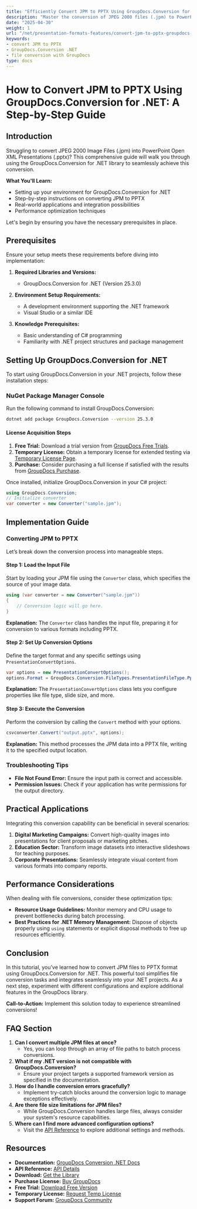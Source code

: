 ```yaml
---
title: "Efficiently Convert JPM to PPTX Using GroupDocs.Conversion for .NET&#58; A Step-by-Step Guide"
description: "Master the conversion of JPEG 2000 files (.jpm) to PowerPoint presentations (.pptx) with this comprehensive guide on using GroupDocs.Conversion for .NET."
date: "2025-04-30"
weight: 1
url: "/net/presentation-formats-features/convert-jpm-to-pptx-groupdocs-dotnet/"
keywords:
- convert JPM to PPTX
- GroupDocs.Conversion .NET
- file conversion with GroupDocs
type: docs
---
```

# How to Convert JPM to PPTX Using GroupDocs.Conversion for .NET: A Step-by-Step Guide

## Introduction
Struggling to convert JPEG 2000 Image Files (.jpm) into PowerPoint Open XML Presentations (.pptx)? This comprehensive guide will walk you through using the GroupDocs.Conversion for .NET library to seamlessly achieve this conversion.

**What You'll Learn:**
- Setting up your environment for GroupDocs.Conversion for .NET
- Step-by-step instructions on converting JPM to PPTX
- Real-world applications and integration possibilities
- Performance optimization techniques

Let's begin by ensuring you have the necessary prerequisites in place.

## Prerequisites
Ensure your setup meets these requirements before diving into implementation:

1. **Required Libraries and Versions:**
   - GroupDocs.Conversion for .NET (Version 25.3.0)

2. **Environment Setup Requirements:**
   - A development environment supporting the .NET framework
   - Visual Studio or a similar IDE

3. **Knowledge Prerequisites:**
   - Basic understanding of C# programming
   - Familiarity with .NET project structures and package management

## Setting Up GroupDocs.Conversion for .NET
To start using GroupDocs.Conversion in your .NET projects, follow these installation steps:

### NuGet Package Manager Console
Run the following command to install GroupDocs.Conversion:

```bash
dotnet add package GroupDocs.Conversion --version 25.3.0
```

#### License Acquisition Steps
1. **Free Trial:** Download a trial version from [GroupDocs Free Trials](https://releases.groupdocs.com/conversion/net/).
2. **Temporary License:** Obtain a temporary license for extended testing via [Temporary License Page](https://purchase.groupdocs.com/temporary-license/).
3. **Purchase:** Consider purchasing a full license if satisfied with the results from [GroupDocs Purchase](https://purchase.groupdocs.com/buy).

Once installed, initialize GroupDocs.Conversion in your C# project:

```csharp
using GroupDocs.Conversion;
// Initialize converter
var converter = new Converter("sample.jpm");
```

## Implementation Guide
### Converting JPM to PPTX
Let’s break down the conversion process into manageable steps.

#### Step 1: Load the Input File
Start by loading your JPM file using the `Converter` class, which specifies the source of your image data.

```csharp
using (var converter = new Converter("sample.jpm"))
{
    // Conversion logic will go here.
}
```
**Explanation:** The `Converter` class handles the input file, preparing it for conversion to various formats including PPTX.

#### Step 2: Set Up Conversion Options
Define the target format and any specific settings using `PresentationConvertOptions`.

```csharp
var options = new PresentationConvertOptions();
options.Format = GroupDocs.Conversion.FileTypes.PresentationFileType.Pptx;
```
**Explanation:** The `PresentationConvertOptions` class lets you configure properties like file type, slide size, and more.

#### Step 3: Execute the Conversion
Perform the conversion by calling the `Convert` method with your options.

```csharp
csvconverter.Convert("output.pptx", options);
```
**Explanation:** This method processes the JPM data into a PPTX file, writing it to the specified output location.

### Troubleshooting Tips
- **File Not Found Error:** Ensure the input path is correct and accessible.
- **Permission Issues:** Check if your application has write permissions for the output directory.

## Practical Applications
Integrating this conversion capability can be beneficial in several scenarios:
1. **Digital Marketing Campaigns:** Convert high-quality images into presentations for client proposals or marketing pitches.
2. **Education Sector:** Transform image datasets into interactive slideshows for teaching purposes.
3. **Corporate Presentations:** Seamlessly integrate visual content from various formats into company reports.

## Performance Considerations
When dealing with file conversions, consider these optimization tips:
- **Resource Usage Guidelines:** Monitor memory and CPU usage to prevent bottlenecks during batch processing.
- **Best Practices for .NET Memory Management:** Dispose of objects properly using `using` statements or explicit disposal methods to free up resources efficiently.

## Conclusion
In this tutorial, you’ve learned how to convert JPM files to PPTX format using GroupDocs.Conversion for .NET. This powerful tool simplifies file conversion tasks and integrates seamlessly into your .NET projects. As a next step, experiment with different configurations and explore additional features in the GroupDocs library.

**Call-to-Action:** Implement this solution today to experience streamlined conversions!

## FAQ Section
1. **Can I convert multiple JPM files at once?**
   - Yes, you can loop through an array of file paths to batch process conversions.
2. **What if my .NET version is not compatible with GroupDocs.Conversion?**
   - Ensure your project targets a supported framework version as specified in the documentation.
3. **How do I handle conversion errors gracefully?**
   - Implement try-catch blocks around the conversion logic to manage exceptions effectively.
4. **Are there file size limitations for JPM files?**
   - While GroupDocs.Conversion handles large files, always consider your system's resource capabilities.
5. **Where can I find more advanced configuration options?**
   - Visit the [API Reference](https://reference.groupdocs.com/conversion/net/) to explore additional settings and methods.

## Resources
- **Documentation:** [GroupDocs Conversion .NET Docs](https://docs.groupdocs.com/conversion/net/)
- **API Reference:** [API Details](https://reference.groupdocs.com/conversion/net/)
- **Download:** [Get the Library](https://releases.groupdocs.com/conversion/net/)
- **Purchase License:** [Buy GroupDocs](https://purchase.groupdocs.com/buy)
- **Free Trial:** [Download Free Version](https://releases.groupdocs.com/conversion/net/)
- **Temporary License:** [Request Temp License](https://purchase.groupdocs.com/temporary-license/)
- **Support Forum:** [GroupDocs Community](https://forum.groupdocs.com/c/conversion/10)
